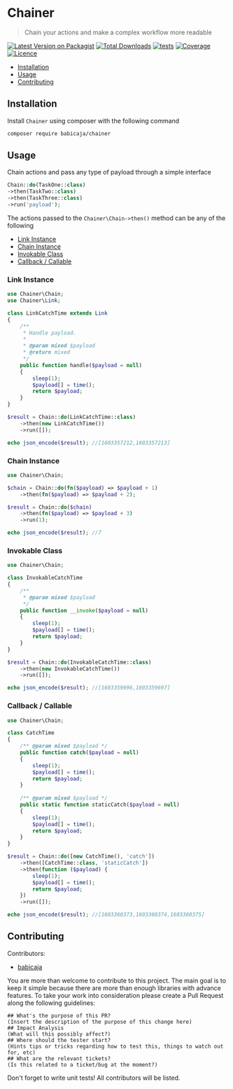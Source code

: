 # Chainer

> Chain your actions and make a complex workflow more readable

[![Latest Version on Packagist](https://img.shields.io/packagist/v/babicaja/chainer)](https://packagist.org/packages/babicaja/chainer)
[![Total Downloads](https://img.shields.io/packagist/dt/babicaja/chainer)](https://packagist.org/packages/babicaja/chainer)
[![tests](https://github.com/babicaja/chainer/workflows/tests/badge.svg)](https://github.com/babicaja/chainer/workflows/tests/badge.svg)
[![Coverage](https://codecov.io/gh/babicaja/chainer/branch/master/graph/badge.svg)](https://codecov.io/gh/babicaja/chainer)
[![Licence](https://img.shields.io/github/license/babicaja/chainer)](https://github.com/babicaja/chainer)

- [Installation](#installation)
- [Usage](#usage)
- [Contributing](#contributing)

## Installation

Install `Chainer` using composer with the following command

```bash
composer require babicaja/chainer
```

## Usage

Chain actions and pass any type of payload through a simple interface

```php
Chain::do(TaskOne::class)
->then(TaskTwo::class)
->then(TaskThree::class)
->run('payload');
```

The actions passed to the `Chainer\Chain->then()` method can be any of the following

- [Link Instance](#link-instance)
- [Chain Instance](#chain-instance)
- [Invokable Class](#invokable-class) 
- [Callback / Callable](#callback--callable)

### Link Instance

```php
use Chainer\Chain;
use Chainer\Link;

class LinkCatchTime extends Link
{
    /**
     * Handle payload.
     *
     * @param mixed $payload
     * @return mixed
     */
    public function handle($payload = null)
    {
        sleep(1);
        $payload[] = time();
        return $payload;
    }
}

$result = Chain::do(LinkCatchTime::class)
    ->then(new LinkCatchTime())
    ->run([]);

echo json_encode($result); //[1603357212,1603357213]
```

### Chain Instance

```php
use Chainer\Chain;

$chain = Chain::do(fn($payload) => $payload + 1)
    ->then(fn($payload) => $payload + 2);

$result = Chain::do($chain)
    ->then(fn($payload) => $payload + 3)   
    ->run(1);

echo json_encode($result); //7
```
### Invokable Class

```php
use Chainer\Chain;

class InvokableCatchTime
{
    /**
     * @param mixed $payload
     */
    public function __invoke($payload = null)
    {
        sleep(1);
        $payload[] = time();
        return $payload;
    }
}

$result = Chain::do(InvokableCatchTime::class)
    ->then(new InvokableCatchTime())
    ->run([]);

echo json_encode($result); //[1603359696,1603359697]
```

### Callback / Callable

```php
use Chainer\Chain;

class CatchTime
{
    /** @param mixed $payload */
    public function catch($payload = null)
    {
        sleep(1);
        $payload[] = time();
        return $payload;
    }
    
    /** @param mixed $payload */
    public static function staticCatch($payload = null)
    {
        sleep(1);
        $payload[] = time();
        return $payload;
    }
}

$result = Chain::do([new CatchTime(), 'catch'])
    ->then([CatchTime::class, 'staticCatch'])
    ->then(function ($payload) {
        sleep(1);
        $payload[] = time();
        return $payload;
    })
    ->run([]);

echo json_encode($result); //[1603360373,1603360374,1603360375]
```

## Contributing

Contributors:

 - [babicaja](https://github.com/babicaja)

You are more than welcome to contribute to this project. The main goal is to keep it simple because there are more than enough libraries with advance features. To take your work into consideration please create a Pull Request along the following guidelines:

```
## What's the purpose of this PR?
(Insert the description of the purpose of this change here)
## Impact Analysis
(What will this possibly affect?)
## Where should the tester start?
(Hints tips or tricks regarding how to test this, things to watch out for, etc)
## What are the relevant tickets?
(Is this related to a ticket/bug at the moment?)
```

Don't forget to write unit tests! All contributors will be listed.
